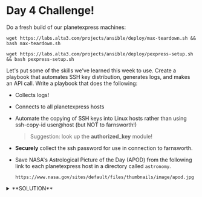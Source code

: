 # Day 4 Challenge!

Do a fresh build of our planetexpress machines:

`wget https://labs.alta3.com/projects/ansible/deploy/max-teardown.sh && bash max-teardown.sh`

`wget https://labs.alta3.com/projects/ansible/deploy/pexpress-setup.sh && bash pexpress-setup.sh`

Let's put some of the skills we've learned this week to use. Create a playbook that automates SSH key distribution, generates logs, and makes an API call. Write a playbook that does the following:

- Collects logs!

- Connects to all planetexpress hosts

- Automate the copying of SSH keys into Linux hosts rather than using ssh-copy-id user@host (but NOT to farnsworth!)
    > Suggestion: look up the **authorized_key** module!

- **Securely** collect the ssh password for use in connection to farnsworth.

- Save NASA's Astrological Picture of the Day (APOD) from the following link to each planetexpress host in a directory called `astronomy`.

    `https://www.nasa.gov/sites/default/files/thumbnails/image/apod.jpg` 

<details>
<summary>**SOLUTION**</summary>
<br>
```yaml
- name: copy keys into remote hosts
  hosts: planetexpress

  vars_prompt:
    - name: ansible_ssh_pass
      private: yes

  tasks:
  - name: Set authorized key taken from file
    become: yes
    authorized_key:
      user: "{{ ansible_user }}" # name of the user we SSH into the system as
      state: present
      key: "{{ lookup('file', '~/.ssh/id_rsa.pub') }}" # public key on the controller
    when: ansible_distribution == "Ubuntu"

  - name: create astronomy directory
    file:
      path: "/home/{{ ansible_user }}/astronomy/"
      state: directory

  - name: get APOD
    get_url:
      url: https://www.nasa.gov/sites/default/files/thumbnails/image/apod.jpg
      dest: "/home/{{ ansible_user }}/astronomy/"
```
    
</details>
